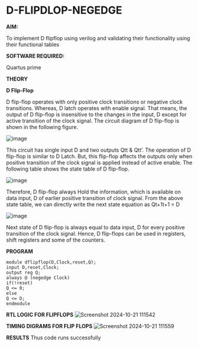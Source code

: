 # D-FLIPDLOP-NEGEDGE

**AIM:**

To implement  D flipflop using verilog and validating their functionality using their functional tables

**SOFTWARE REQUIRED:**

Quartus prime

**THEORY**

**D Flip-Flop**

D flip-flop operates with only positive clock transitions or negative clock transitions. Whereas, D latch operates with enable signal. That means, the output of D flip-flop is insensitive to the changes in the input, D except for active transition of the clock signal. The circuit diagram of D flip-flop is shown in the following figure.

![image](https://github.com/naavaneetha/D-FLIPDLOP-NEGEDGE/assets/154305477/48c81fe8-bc3f-40e7-95e2-519fc155ad51)

This circuit has single input D and two outputs Qtt & Qtt’. The operation of D flip-flop is similar to D Latch. But, this flip-flop affects the outputs only when positive transition of the clock signal is applied instead of active enable. The following table shows the state table of D flip-flop.

![image](https://github.com/naavaneetha/D-FLIPDLOP-NEGEDGE/assets/154305477/e5f3fda7-68ec-4a3a-a0a4-cf6f9cc4ab55)

Therefore, D flip-flop always Hold the information, which is available on data input, D of earlier positive transition of clock signal. From the above state table, we can directly write the next state equation as Qt+1t+1 = D

![image](https://github.com/naavaneetha/D-FLIPDLOP-NEGEDGE/assets/154305477/8592c0d8-2917-4142-91b9-d6c30dd891d2)

Next state of D flip-flop is always equal to data input, D for every positive transition of the clock signal. Hence, D flip-flops can be used in registers, shift registers and some of the counters.


**PROGRAM**

```
module dflipflop(D,Clock,reset,Q);
input D,reset,Clock;
output reg Q;
always @ (negedge Clock)
if(!reset)
Q <= 0;
else
Q <= D;
endmodule
```

**RTL LOGIC FOR FLIPFLOPS**
![Screenshot 2024-10-21 111542](https://github.com/user-attachments/assets/1b92c2e6-ea37-444e-aad9-d94c4a3ad3d5)


**TIMING DIGRAMS FOR FLIP FLOPS**
![Screenshot 2024-10-21 111559](https://github.com/user-attachments/assets/22d479ff-eed6-4305-b265-e6a836285903)

**RESULTS**
Thus code runs successfully
